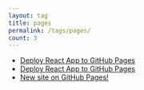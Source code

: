 ```yaml
---
layout: tag
title: pages
permalink: /tags/pages/
count: 3
---
```


- [Deploy React App to GitHub Pages](/deploy-react-app-to-github-pages.html)
- [Deploy React App to GitHub Pages](/deploy-react-app-to-github-pages.html)
- [New site on GitHub Pages!](/new-site-on-github-pages.html)
